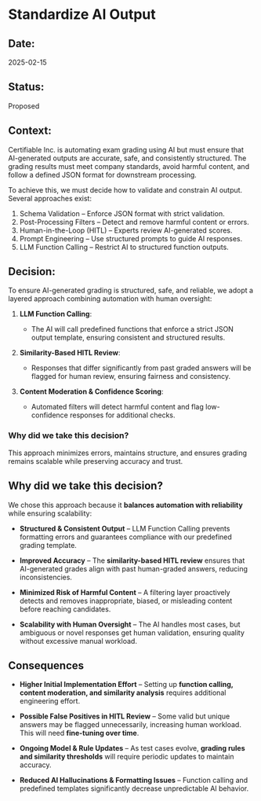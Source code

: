 # Standardize AI Output

## Date:
2025-02-15

## Status:
Proposed

## Context:

Certifiable Inc. is automating exam grading using AI but must ensure that AI-generated outputs are accurate, safe, and consistently structured. The grading results must meet company standards, avoid harmful content, and follow a defined JSON format for downstream processing.

To achieve this, we must decide how to validate and constrain AI output. Several approaches exist:

1. Schema Validation – Enforce JSON format with strict validation.
2. Post-Processing Filters – Detect and remove harmful content or errors.
3. Human-in-the-Loop (HITL) – Experts review AI-generated scores.
4. Prompt Engineering – Use structured prompts to guide AI responses.
5. LLM Function Calling – Restrict AI to structured function outputs.

## Decision:
To ensure AI-generated grading is structured, safe, and reliable, we adopt a layered approach combining automation with human oversight:

1. **LLM Function Calling**:
    * The AI will call predefined functions that enforce a strict JSON output template, ensuring consistent and structured results.
    
2. **Similarity-Based HITL Review**: 
    * Responses that differ significantly from past graded answers will be flagged for human review, ensuring fairness and consistency.
    
3. **Content Moderation & Confidence Scoring**:
    * Automated filters will detect harmful content and flag low-confidence responses for additional checks.

### Why did we take this decision?
This approach minimizes errors, maintains structure, and ensures grading remains scalable while preserving accuracy and trust.


## Why did we take this decision?  
We chose this approach because it **balances automation with reliability** while ensuring scalability:  

* **Structured & Consistent Output** – LLM Function Calling prevents formatting errors and guarantees compliance with our predefined grading template.  

* **Improved Accuracy** – The **similarity-based HITL review** ensures that AI-generated grades align with past human-graded answers, reducing inconsistencies.  

* **Minimized Risk of Harmful Content** – A filtering layer proactively detects and removes inappropriate, biased, or misleading content before reaching candidates.  

* **Scalability with Human Oversight** – The AI handles most cases, but ambiguous or novel responses get human validation, ensuring quality without excessive manual workload.  

## Consequences  
* **Higher Initial Implementation Effort** – Setting up **function calling, content moderation, and similarity analysis** requires additional engineering effort.  

* **Possible False Positives in HITL Review** – Some valid but unique answers may be flagged unnecessarily, increasing human workload. This will need **fine-tuning over time**.  

* **Ongoing Model & Rule Updates** – As test cases evolve, **grading rules and similarity thresholds** will require periodic updates to maintain accuracy.  

* **Reduced AI Hallucinations & Formatting Issues** – Function calling and predefined templates significantly decrease unpredictable AI behavior.  
